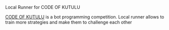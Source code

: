 Local Runner for CODE OF KUTULU

[CODE OF KUTULU](https://www.codingame.com/multiplayer/bot-programming/code-of-kutulu) is a bot programming competition. Local runner allows to train more strategies and make them to challenge each other